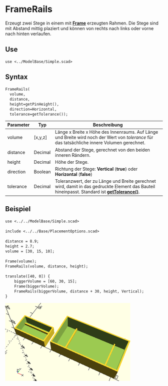 # FrameRails

Erzeugt zwei Stege in einem mit [__Frame__](Frame.md) erzeugten Rahmen. Die Stege sind mit Abstand mittig plaziert und können von rechts nach links oder vorne nach hinten verlaufen.

## Use
```
use <../ModelBase/Simple.scad>
```

## Syntax
```
FrameRails(
  volume,
  distance,
  height=getPinHeight(),
  direction=Horizontal, 
  tolerance=getTolerance());
```

| Parameter | Typ | Beschreibung |
| ------ | ------ | ------ |
| volume | \[x,y,z] | Länge x Breite x Höhe des Innenraums. Auf Länge und Breite wird noch der Wert von *tolerance* für das tatsächliche innere Volumen gerechnet. |
| distance | Decimal | Abstand der Stege, gerechnet von den beiden inneren Rändern. |
| height | Decimal | Höhe der Stege. |
| direction | Boolean | Richtung der Stege: __Vertical__ (__true__) oder __Horizontal__ (__false__) |
| tolerance | Decimal | Toleranzwert, der zu Länge und Breite gerechnet wird, damit in das gedruckte Element das Bauteil hineinpasst. Standard ist [__getTolerance()__](../Base/getTolerance.md). |

## Beispiel
```
use <../../ModelBase/Simple.scad>

include <../../Base/PlacementOptions.scad>

distance = 8.9;
height = 2.7;
volume = [30, 15, 10];

Frame(volume);
FrameRails(volume, distance, height);

translate([40, 0]) {
    biggerVolume = [60, 30, 15];
    Frame(biggerVolume);
    FrameRails(biggerVolume, distance + 30, height, Vertical);
}
```

![Zwei Beispiele](../../images/FrameRails_1.png)